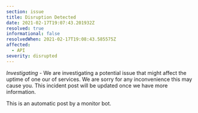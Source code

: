 ```yaml
---
section: issue
title: Disruption Detected
date: 2021-02-17T19:07:43.201932Z
resolved: true
informational: false
resolvedWhen: 2021-02-17T19:08:43.585575Z
affected:
  - API
severity: disrupted
---
```

*Investigating* - We are investigating a potential issue that might affect the uptime of one our of services. We are sorry for any inconvenience this may cause you. This incident post will be updated once we have more information.

This is an automatic post by a monitor bot.
        